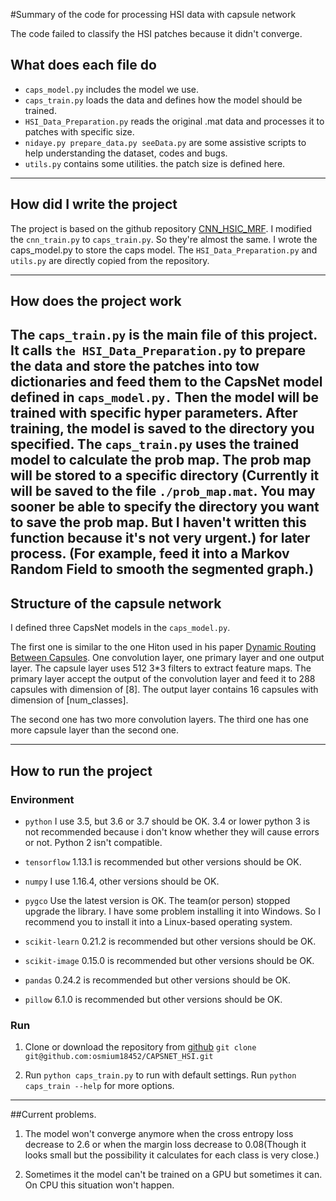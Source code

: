 #Summary of the code for processing HSI data with capsule network

The code failed to classify the HSI patches because it didn't converge.

## What does each file do
- `caps_model.py` includes the model we use.
- `caps_train.py` loads the data and defines how the model should be trained.
- `HSI_Data_Preparation.py` reads the original .mat data and processes it to patches with specific size. 
- `nidaye.py prepare_data.py seeData.py` are some assistive scripts to help understanding the dataset, codes and bugs.
- `utils.py` contains some utilities. the patch size is defined here.

---

## How did I write the project
The project is based on the github repository [CNN_HSIC_MRF](https://github.com/xiangyongcao/CNN_HSIC_MRF). I modified 
the `cnn_train.py` to `caps_train.py`. So they're almost the same. I wrote the caps_model.py to store the caps model. 
The `HSI_Data_Preparation.py` and `utils.py` are directly copied from the repository.

--- 

## How does the project work
The `caps_train.py` is the main file of this project. It calls `the HSI_Data_Preparation.py` to prepare the data and 
store the patches into tow dictionaries and feed them to the CapsNet model defined in `caps_model.py.` Then the model 
will be trained with specific hyper parameters. After training, the model is saved to the directory you specified. The 
`caps_train.py` uses the trained model to calculate the prob map. The prob map will be stored to a specific directory 
(Currently it will be saved to the file `./prob_map.mat`. You may sooner be able to specify the directory you want to 
save the prob map. But I haven't written this function because it's not very urgent.) for later process. (For example, 
feed it into a Markov Random Field to smooth the segmented graph.)
---

## Structure of the capsule network
I defined three CapsNet models in the `caps_model.py`. 

The first one is similar to the one Hiton used in his paper 
[Dynamic Routing Between Capsules](https://arxiv.org/abs/1710.09829). One convolution layer, one primary layer and one
output layer. The capsule layer uses 512 3*3 filters to extract feature maps. The primary layer accept the output of 
the convolution layer and feed it to 288 capsules with dimension of [8]. The output layer contains 16 capsules with 
dimension of [num_classes].

The second one has two more convolution layers. The third one has one more capsule layer than the second one. 

--- 

## How to run the project
### Environment
- `python` I use 3.5, but 3.6 or 3.7 should be OK. 3.4 or lower python 3 is not recommended because i don't know 
whether they will cause errors or not. Python 2 isn't compatible.

- `tensorflow` 1.13.1 is recommended but other versions should be OK.

- `numpy` I use 1.16.4, other versions should be OK.

- `pygco` Use the latest version is OK. The team(or person) stopped upgrade the library. I have some problem 
installing it into Windows. So I recommend you to install it into a Linux-based operating system. 

- `scikit-learn` 0.21.2 is recommended but other versions should be OK.

- `scikit-image` 0.15.0 is recommended but other versions should be OK.

- `pandas` 0.24.2 is recommended but other versions should be OK.

- `pillow` 6.1.0 is recommended but other versions should be OK.

### Run
1. Clone or download the repository from [github](https://github.com/osmium18452/CAPSNET_HSI)
`git clone git@github.com:osmium18452/CAPSNET_HSI.git`

2. Run `python caps_train.py` to run with default settings. Run `python caps_train --help` for more options.

---

##Current problems.
1. The model won't converge anymore when the cross entropy loss decrease to 2.6 or when the margin loss decrease to 
0.08(Though it looks small but the possibility it calculates for each class is very close.)

2. Sometimes it the model can't be trained on a GPU but sometimes it can. On CPU this situation won't happen.